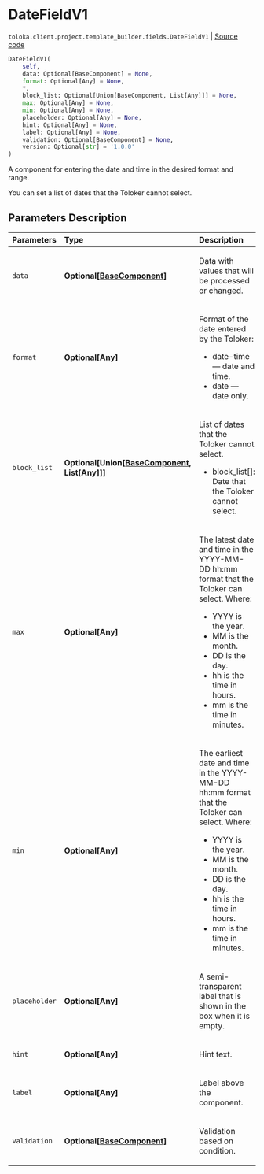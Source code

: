 # DateFieldV1
`toloka.client.project.template_builder.fields.DateFieldV1` | [Source code](https://github.com/Toloka/toloka-kit/blob/v1.1.2/src/client/project/template_builder/fields.py#L174)

```python
DateFieldV1(
    self,
    data: Optional[BaseComponent] = None,
    format: Optional[Any] = None,
    *,
    block_list: Optional[Union[BaseComponent, List[Any]]] = None,
    max: Optional[Any] = None,
    min: Optional[Any] = None,
    placeholder: Optional[Any] = None,
    hint: Optional[Any] = None,
    label: Optional[Any] = None,
    validation: Optional[BaseComponent] = None,
    version: Optional[str] = '1.0.0'
)
```

A component for entering the date and time in the desired format and range.


You can set a list of dates that the Toloker cannot select.

## Parameters Description

| Parameters | Type | Description |
| :----------| :----| :-----------|
`data`|**Optional\[[BaseComponent](toloka.client.project.template_builder.base.BaseComponent.md)\]**|<p>Data with values that will be processed or changed.</p>
`format`|**Optional\[Any\]**|<p>Format of the date entered by the Toloker:</p> <ul> <li>date-time — date and time.</li> <li>date — date only.</li> </ul>
`block_list`|**Optional\[Union\[[BaseComponent](toloka.client.project.template_builder.base.BaseComponent.md), List\[Any\]\]\]**|<p>List of dates that the Toloker cannot select.</p> <ul> <li>block_list[]: Date that the Toloker cannot select.</li> </ul>
`max`|**Optional\[Any\]**|<p>The latest date and time in the YYYY-MM-DD hh:mm format that the Toloker can select. Where:</p> <ul> <li>YYYY is the year.</li> <li>MM is the month.</li> <li>DD is the day.</li> <li>hh is the time in hours.</li> <li>mm is the time in minutes.</li> </ul>
`min`|**Optional\[Any\]**|<p>The earliest date and time in the YYYY-MM-DD hh:mm format that the Toloker can select. Where:</p> <ul> <li>YYYY is the year.</li> <li>MM is the month.</li> <li>DD is the day.</li> <li>hh is the time in hours.</li> <li>mm is the time in minutes.</li> </ul>
`placeholder`|**Optional\[Any\]**|<p>A semi-transparent label that is shown in the box when it is empty.</p>
`hint`|**Optional\[Any\]**|<p>Hint text.</p>
`label`|**Optional\[Any\]**|<p>Label above the component.</p>
`validation`|**Optional\[[BaseComponent](toloka.client.project.template_builder.base.BaseComponent.md)\]**|<p>Validation based on condition.</p>
